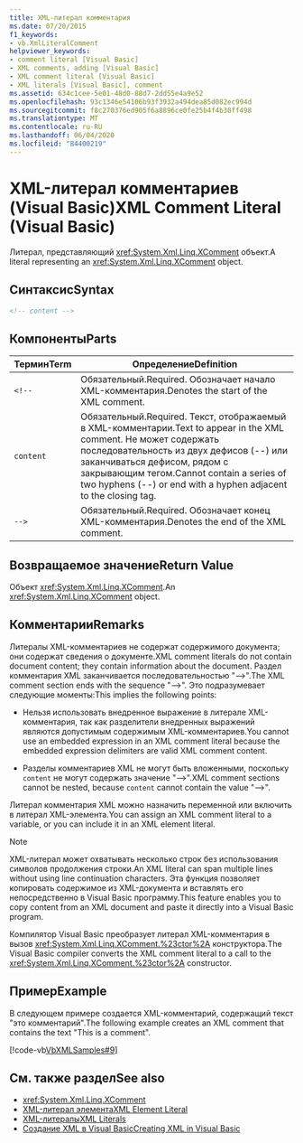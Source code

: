 ```yaml
---
title: XML-литерал комментария
ms.date: 07/20/2015
f1_keywords:
- vb.XmlLiteralComment
helpviewer_keywords:
- comment literal [Visual Basic]
- XML comments, adding [Visual Basic]
- XML comment literal [Visual Basic]
- XML literals [Visual Basic], comment
ms.assetid: 634c1cee-5e01-48d0-88d7-2dd55e4a9e52
ms.openlocfilehash: 93c1346e54106b93f3932a494dea85d082ec994d
ms.sourcegitcommit: f8c270376ed905f6a8896ce0fe25b4f4b38ff498
ms.translationtype: MT
ms.contentlocale: ru-RU
ms.lasthandoff: 06/04/2020
ms.locfileid: "84400219"
---
```

# <a name="xml-comment-literal-visual-basic"></a><span data-ttu-id="972fc-102">XML-литерал комментариев (Visual Basic)</span><span class="sxs-lookup"><span data-stu-id="972fc-102">XML Comment Literal (Visual Basic)</span></span>
<span data-ttu-id="972fc-103">Литерал, представляющий <xref:System.Xml.Linq.XComment> объект.</span><span class="sxs-lookup"><span data-stu-id="972fc-103">A literal representing an <xref:System.Xml.Linq.XComment> object.</span></span>  
  
## <a name="syntax"></a><span data-ttu-id="972fc-104">Синтаксис</span><span class="sxs-lookup"><span data-stu-id="972fc-104">Syntax</span></span>  
  
```xml  
<!-- content -->  
```  
  
## <a name="parts"></a><span data-ttu-id="972fc-105">Компоненты</span><span class="sxs-lookup"><span data-stu-id="972fc-105">Parts</span></span>  
  
|<span data-ttu-id="972fc-106">Термин</span><span class="sxs-lookup"><span data-stu-id="972fc-106">Term</span></span>|<span data-ttu-id="972fc-107">Определение</span><span class="sxs-lookup"><span data-stu-id="972fc-107">Definition</span></span>|  
|---|---|  
|`<!--`|<span data-ttu-id="972fc-108">Обязательный.</span><span class="sxs-lookup"><span data-stu-id="972fc-108">Required.</span></span> <span data-ttu-id="972fc-109">Обозначает начало XML-комментария.</span><span class="sxs-lookup"><span data-stu-id="972fc-109">Denotes the start of the XML comment.</span></span>|  
|`content`|<span data-ttu-id="972fc-110">Обязательный.</span><span class="sxs-lookup"><span data-stu-id="972fc-110">Required.</span></span> <span data-ttu-id="972fc-111">Текст, отображаемый в XML-комментарии.</span><span class="sxs-lookup"><span data-stu-id="972fc-111">Text to appear in the XML comment.</span></span> <span data-ttu-id="972fc-112">Не может содержать последовательность из двух дефисов (--) или заканчиваться дефисом, рядом с закрывающим тегом.</span><span class="sxs-lookup"><span data-stu-id="972fc-112">Cannot contain a series of two hyphens (--) or end with a hyphen adjacent to the closing tag.</span></span>|  
|`-->`|<span data-ttu-id="972fc-113">Обязательный.</span><span class="sxs-lookup"><span data-stu-id="972fc-113">Required.</span></span> <span data-ttu-id="972fc-114">Обозначает конец XML-комментария.</span><span class="sxs-lookup"><span data-stu-id="972fc-114">Denotes the end of the XML comment.</span></span>|  
  
## <a name="return-value"></a><span data-ttu-id="972fc-115">Возвращаемое значение</span><span class="sxs-lookup"><span data-stu-id="972fc-115">Return Value</span></span>  
 <span data-ttu-id="972fc-116">Объект <xref:System.Xml.Linq.XComment>.</span><span class="sxs-lookup"><span data-stu-id="972fc-116">An <xref:System.Xml.Linq.XComment> object.</span></span>  
  
## <a name="remarks"></a><span data-ttu-id="972fc-117">Комментарии</span><span class="sxs-lookup"><span data-stu-id="972fc-117">Remarks</span></span>  
 <span data-ttu-id="972fc-118">Литералы XML-комментариев не содержат содержимого документа; они содержат сведения о документе.</span><span class="sxs-lookup"><span data-stu-id="972fc-118">XML comment literals do not contain document content; they contain information about the document.</span></span> <span data-ttu-id="972fc-119">Раздел комментария XML заканчивается последовательностью "-->".</span><span class="sxs-lookup"><span data-stu-id="972fc-119">The XML comment section ends with the sequence "-->".</span></span> <span data-ttu-id="972fc-120">Это подразумевает следующие моменты:</span><span class="sxs-lookup"><span data-stu-id="972fc-120">This implies the following points:</span></span>  
  
- <span data-ttu-id="972fc-121">Нельзя использовать внедренное выражение в литерале XML-комментария, так как разделители внедренных выражений являются допустимым содержимым XML-комментариев.</span><span class="sxs-lookup"><span data-stu-id="972fc-121">You cannot use an embedded expression in an XML comment literal because the embedded expression delimiters are valid XML comment content.</span></span>  
  
- <span data-ttu-id="972fc-122">Разделы комментариев XML не могут быть вложенными, поскольку `content` не могут содержать значение "-->".</span><span class="sxs-lookup"><span data-stu-id="972fc-122">XML comment sections cannot be nested, because `content` cannot contain the value "-->".</span></span>  
  
 <span data-ttu-id="972fc-123">Литерал комментария XML можно назначить переменной или включить в литерал XML-элемента.</span><span class="sxs-lookup"><span data-stu-id="972fc-123">You can assign an XML comment literal to a variable, or you can include it in an XML element literal.</span></span>  
  
> [!NOTE]
> <span data-ttu-id="972fc-124">XML-литерал может охватывать несколько строк без использования символов продолжения строки.</span><span class="sxs-lookup"><span data-stu-id="972fc-124">An XML literal can span multiple lines without using line continuation characters.</span></span> <span data-ttu-id="972fc-125">Эта функция позволяет копировать содержимое из XML-документа и вставлять его непосредственно в Visual Basic программу.</span><span class="sxs-lookup"><span data-stu-id="972fc-125">This feature enables you to copy content from an XML document and paste it directly into a Visual Basic program.</span></span>  
  
 <span data-ttu-id="972fc-126">Компилятор Visual Basic преобразует литерал XML-комментария в вызов <xref:System.Xml.Linq.XComment.%23ctor%2A> конструктора.</span><span class="sxs-lookup"><span data-stu-id="972fc-126">The Visual Basic compiler converts the XML comment literal to a call to the <xref:System.Xml.Linq.XComment.%23ctor%2A> constructor.</span></span>  
  
## <a name="example"></a><span data-ttu-id="972fc-127">Пример</span><span class="sxs-lookup"><span data-stu-id="972fc-127">Example</span></span>  
 <span data-ttu-id="972fc-128">В следующем примере создается XML-комментарий, содержащий текст "это комментарий".</span><span class="sxs-lookup"><span data-stu-id="972fc-128">The following example creates an XML comment that contains the text "This is a comment".</span></span>  
  
 [!code-vb[VbXMLSamples#9](~/samples/snippets/visualbasic/VS_Snippets_VBCSharp/VbXMLSamples/VB/XMLSamples4.vb#9)]  
  
## <a name="see-also"></a><span data-ttu-id="972fc-129">См. также раздел</span><span class="sxs-lookup"><span data-stu-id="972fc-129">See also</span></span>

- <xref:System.Xml.Linq.XComment>
- [<span data-ttu-id="972fc-130">XML-литерал элемента</span><span class="sxs-lookup"><span data-stu-id="972fc-130">XML Element Literal</span></span>](xml-element-literal.md)
- [<span data-ttu-id="972fc-131">XML-литералы</span><span class="sxs-lookup"><span data-stu-id="972fc-131">XML Literals</span></span>](index.md)
- [<span data-ttu-id="972fc-132">Создание XML в Visual Basic</span><span class="sxs-lookup"><span data-stu-id="972fc-132">Creating XML in Visual Basic</span></span>](../../programming-guide/language-features/xml/creating-xml.md)
